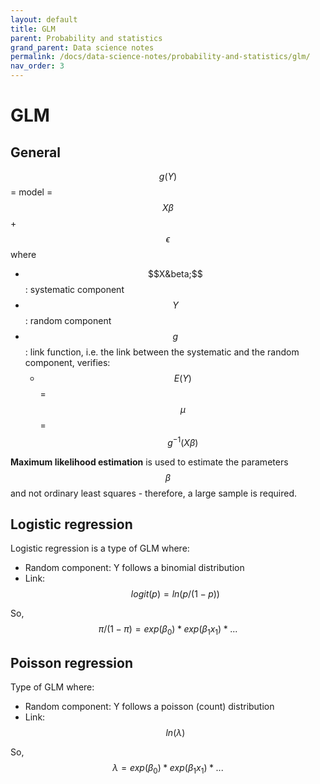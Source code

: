 ```yaml
---
layout: default
title: GLM
parent: Probability and statistics
grand_parent: Data science notes
permalink: /docs/data-science-notes/probability-and-statistics/glm/
nav_order: 3
---
```


# GLM

## General

$$g(Y)$$ = model = $$X\beta$$ + $$\epsilon$$ where

* $$X&beta;$$: systematic component
* $$Y$$: random component
* $$g$$: link function, i.e. the link between the systematic and the random component, verifies:
  * $$E(Y)$$= $$\mu$$ = $$g^{-1}(X\beta)$$ 

**Maximum likelihood estimation** is used to estimate the parameters $$\beta$$ and not ordinary least squares - therefore, a large sample is required.

## Logistic regression

Logistic regression is a type of GLM where: 

* Random component:  Y follows a binomial distribution
* Link: $$logit(p) = ln(p / (1-p))$$

So, $$\pi / (1- \pi) = exp(\beta_0) * exp(\beta_1x_1) * ...$$

## Poisson regression

Type of GLM where: 

- Random component:  Y follows a poisson (count) distribution
- Link: $$ln(\lambda)$$

So, $$\lambda = exp(\beta_0) * exp(\beta_1x_1) * ...$$





